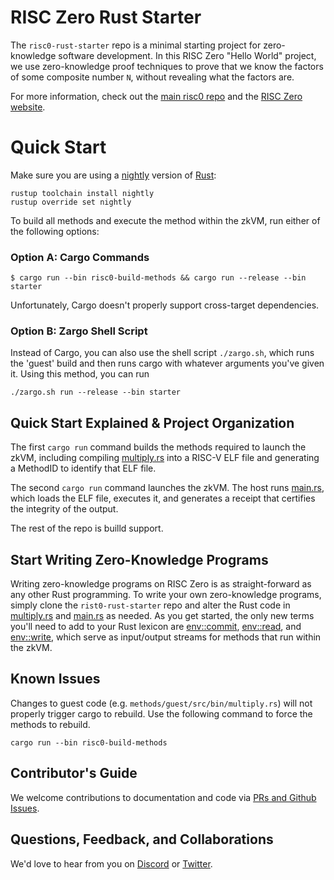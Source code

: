 # RISC Zero Rust Starter

The `risc0-rust-starter` repo is a minimal starting project for zero-knowledge software development. In this RISC Zero "Hello World" project, we use zero-knowledge proof techniques to prove that we know the factors of some composite number `N`, without revealing what the factors are. 

For more information, check out the [main risc0 repo](www.github.com/risc0/risc0) and the [RISC Zero website](http://www.RISCZero.com).

# Quick Start

Make sure you are using a [nightly](https://doc.rust-lang.org/book/appendix-07-nightly-rust.html) version of [Rust](https://doc.rust-lang.org/book/ch01-01-installation.html):

```
rustup toolchain install nightly
rustup override set nightly
```
To build all methods and execute the method within the zkVM, run either of the following options: 

### Option A: Cargo Commands
```
$ cargo run --bin risc0-build-methods && cargo run --release --bin starter
```
Unfortunately, Cargo doesn't properly support cross-target dependencies.

### Option B: Zargo Shell Script
Instead of Cargo, you can also use the shell script `./zargo.sh`, which runs the 'guest' build and then runs cargo with whatever arguments you've given it. Using this method, you can run

```
./zargo.sh run --release --bin starter
```

## Quick Start Explained & Project Organization

The first `cargo run` command builds the methods required to launch the zkVM, including compiling [multiply.rs](https://github.com/risc0/risc0-rust-starter/blob/main/methods/guest/src/bin/multiply.rs) into a RISC-V ELF file and generating a MethodID to identify that ELF file. 

The second `cargo run` command launches the zkVM. The host runs [main.rs](https://github.com/risc0/risc0-rust-starter/blob/main/starter/src/main.rs), which loads the ELF file, executes it, and generates a receipt that certifies the integrity of the output. 

The rest of the repo is builld support. 

## Start Writing Zero-Knowledge Programs
Writing zero-knowledge programs on RISC Zero is as straight-forward as any other Rust programming. To write your own zero-knowledge programs, simply clone the `rist0-rust-starter` repo and alter the Rust code in [multiply.rs](https://github.com/risc0/risc0-rust-starter/blob/main/methods/guest/src/bin/multiply.rs) and [main.rs](https://github.com/risc0/risc0-rust-starter/blob/main/starter/src/main.rs) as needed. As you get started, the only new terms you'll need to add to your Rust lexicon are [env::commit](https://docs.rs/risc0-zkvm-guest/0.7.2/risc0_zkvm_guest/env/index.html), [env::read](https://docs.rs/risc0-zkvm-guest/0.7.2/risc0_zkvm_guest/env/index.html), and [env::write](https://docs.rs/risc0-zkvm-guest/0.7.2/risc0_zkvm_guest/env/index.html), which serve as input/output streams for methods that run within the zkVM. 

## Known Issues

Changes to guest code (e.g. `methods/guest/src/bin/multiply.rs`) will not
properly trigger cargo to rebuild. Use the following command to force the
methods to rebuild.

```
cargo run --bin risc0-build-methods
```

## Contributor's Guide
We welcome contributions to documentation and code via [PRs and Github Issues](http://www.github.com/risc0). 

## Questions, Feedback, and Collaborations
We'd love to hear from you on [Discord](https://discord.gg/risczero) or [Twitter](https://twitter.com/risczero).

